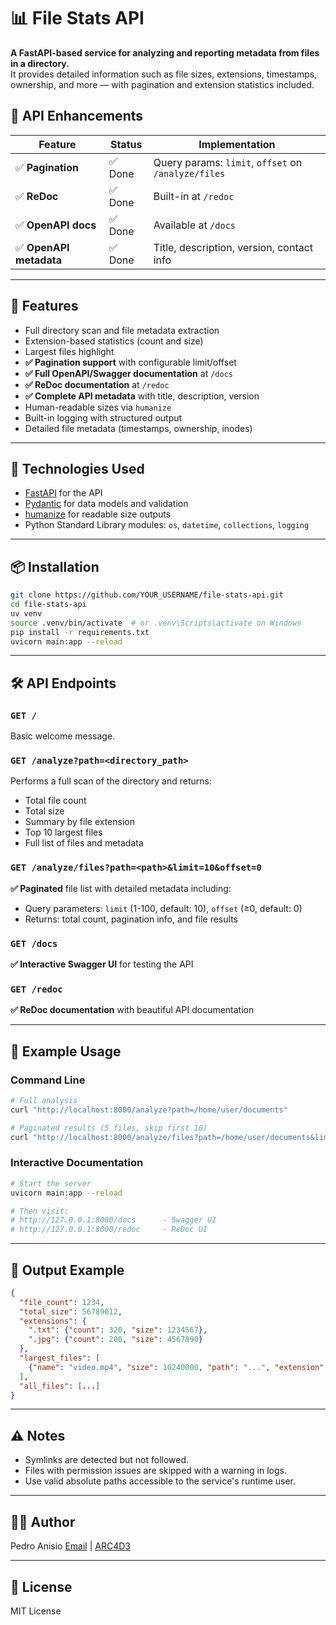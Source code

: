 # 📊 File Stats API

**A FastAPI-based service for analyzing and reporting metadata from files in a directory.**  
It provides detailed information such as file sizes, extensions, timestamps, ownership, and more — with pagination and extension statistics included.

## 🔧 **API Enhancements**

| Feature              | Status | Implementation                                    |
| -------------------- | ------ | ------------------------------------------------- |
| ✅ **Pagination**     | ✅ Done | Query params: `limit`, `offset` on `/analyze/files` |
| ✅ **ReDoc**          | ✅ Done | Built-in at `/redoc`                              |
| ✅ **OpenAPI docs**   | ✅ Done | Available at `/docs`                              |
| ✅ **OpenAPI metadata** | ✅ Done | Title, description, version, contact info       |

---

## 🚀 Features

- Full directory scan and file metadata extraction
- Extension-based statistics (count and size)
- Largest files highlight
- **✅ Pagination support** with configurable limit/offset
- **✅ Full OpenAPI/Swagger documentation** at `/docs`
- **✅ ReDoc documentation** at `/redoc`
- **✅ Complete API metadata** with title, description, version
- Human-readable sizes via `humanize`
- Built-in logging with structured output
- Detailed file metadata (timestamps, ownership, inodes)

---

## 🧠 Technologies Used

- [FastAPI](https://fastapi.tiangolo.com/) for the API
- [Pydantic](https://docs.pydantic.dev/) for data models and validation
- [humanize](https://github.com/jmoiron/humanize) for readable size outputs
- Python Standard Library modules: `os`, `datetime`, `collections`, `logging`

---

## 📦 Installation

```bash
git clone https://github.com/YOUR_USERNAME/file-stats-api.git
cd file-stats-api
uv venv
source .venv/bin/activate  # or .venv\Scripts\activate on Windows
pip install -r requirements.txt
uvicorn main:app --reload
```

---

## 🛠️ API Endpoints

### `GET /`
Basic welcome message.

### `GET /analyze?path=<directory_path>`
Performs a full scan of the directory and returns:
* Total file count
* Total size  
* Summary by file extension
* Top 10 largest files
* Full list of files and metadata

### `GET /analyze/files?path=<path>&limit=10&offset=0`
**✅ Paginated** file list with detailed metadata including:
* Query parameters: `limit` (1-100, default: 10), `offset` (≥0, default: 0)
* Returns: total count, pagination info, and file results

### `GET /docs`
**✅ Interactive Swagger UI** for testing the API

### `GET /redoc`
**✅ ReDoc documentation** with beautiful API documentation

---

## 🧪 Example Usage

### Command Line
```bash
# Full analysis
curl "http://localhost:8000/analyze?path=/home/user/documents"

# Paginated results (5 files, skip first 10)
curl "http://localhost:8000/analyze/files?path=/home/user/documents&limit=5&offset=10"
```

### Interactive Documentation
```bash
# Start the server
uvicorn main:app --reload

# Then visit:
# http://127.0.0.1:8000/docs      - Swagger UI
# http://127.0.0.1:8000/redoc     - ReDoc UI
```

---

## 📂 Output Example

```json
{
  "file_count": 1234,
  "total_size": 56789012,
  "extensions": {
    ".txt": {"count": 320, "size": 1234567},
    ".jpg": {"count": 200, "size": 4567890}
  },
  "largest_files": [
    {"name": "video.mp4", "size": 10240000, "path": "...", "extension": ".mp4", ...}
  ],
  "all_files": [...]
}
```

---

## ⚠️ Notes

* Symlinks are detected but not followed.
* Files with permission issues are skipped with a warning in logs.
* Use valid absolute paths accessible to the service's runtime user.

---

## 🧑‍💻 Author

Pedro Anisio
[Email](mailto:pedroanisio@arc4d3.com) | [ARC4D3](https://arc4d3.com)

---

## 📜 License

MIT License


